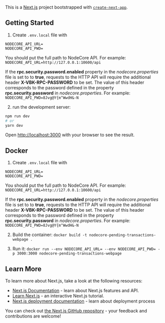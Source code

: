 This is a [Next.js](https://nextjs.org/) project bootstrapped with [`create-next-app`](https://github.com/vercel/next.js/tree/canary/packages/create-next-app).

## Getting Started

1. Create `.env.local` file with

```
NODECORE_API_URL=
NODECORE_API_PWD=
```

You should put the full path to NodeCore API. For example: `NODECORE_API_URL=http://127.0.0.1:10600/api`

If the **rpc.security.password.enabled** property in the _nodecore.properties_ file is set to to **true**, requests to the HTTP API will require the additional header **X-VBK-RPC-PASSWORD** to be set. The value of this header corresponds to the password defined in the property **rpc.security.password** in _nodecore.properties_. For example: `NODECORE_API_PWD=8Jvg@Y{m^WwdH&-N`

2. run the development server:

```bash
npm run dev
# or
yarn dev
```

Open [http://localhost:3000](http://localhost:3000) with your browser to see the result.

## Docker

1. Create `.env.local` file with

```
NODECORE_API_URL=
NODECORE_API_PWD=
```

You should put the full path to NodeCore API. For example: `NODECORE_API_URL=http://127.0.0.1:10600/api`

If the **rpc.security.password.enabled** property in the _nodecore.properties_ file is set to to **true**, requests to the HTTP API will require the additional header **X-VBK-RPC-PASSWORD** to be set. The value of this header corresponds to the password defined in the property **rpc.security.password** in _nodecore.properties_. For example: `NODECORE_API_PWD=8Jvg@Y{m^WwdH&-N`

2. Build the container: `docker build -t nodecore-pending-transactions-webpage .`
   
3. Run it: `docker run --env NODECORE_API_URL= --env NODECORE_API_PWD= -p 3000:3000 nodecore-pending-transactions-webpage`

## Learn More

To learn more about Next.js, take a look at the following resources:

- [Next.js Documentation](https://nextjs.org/docs) - learn about Next.js features and API.
- [Learn Next.js](https://nextjs.org/learn) - an interactive Next.js tutorial.
- [Next.js deployment documentation](https://nextjs.org/docs/deployment) - learn about deployment process

You can check out [the Next.js GitHub repository](https://github.com/vercel/next.js/) - your feedback and contributions are welcome!
